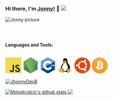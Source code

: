 ### Hi there, I'm [Jonny!](https://github.com/JhonnyDevB) 👋  ![](https://komarev.com/ghpvc/?username=JhonnyDevB&color=gray)

<img align="left" alt="Jonny picture" width="200px" src="https://avatars.githubusercontent.com/u/90321537?v=4" /></br >


</br >

</br >


**Languages and Tools:** 
</br >
</br >

<code><img height="50" src="https://raw.githubusercontent.com/github/explore/80688e429a7d4ef2fca1e82350fe8e3517d3494d/topics/javascript/javascript.png"></code>
<code><img height="50" src="https://raw.githubusercontent.com/github/explore/80688e429a7d4ef2fca1e82350fe8e3517d3494d/topics/nodejs/nodejs.png"></code> 
<code><img height="50"  src="https://raw.githubusercontent.com/github/explore/80688e429a7d4ef2fca1e82350fe8e3517d3494d/topics/cpp/cpp.png"></code>
<code><img height="50"  src="https://raw.githubusercontent.com/github/explore/80688e429a7d4ef2fca1e82350fe8e3517d3494d/topics/linux/linux.png"></code>
<code><img height="50"  src="https://raw.githubusercontent.com/github/explore/80688e429a7d4ef2fca1e82350fe8e3517d3494d/topics/ubuntu/ubuntu.png"></code>
<code><img height="50"  src="https://raw.githubusercontent.com/github/explore/80688e429a7d4ef2fca1e82350fe8e3517d3494d/topics/bitcoin/bitcoin.png"></code>
<p align="left"> <a href="https://github.com/ryo-ma/github-profile-trophy"><img src="https://github-profile-trophy.vercel.app/?username=JhonnyDevB" alt="JhonnyDevB" /></a> </p>
<a href="https://github.com/JhonnyDevB/github-readme-stats">
  <img align="center" src="https://github-readme-stats.vercel.app/api?username=JhonnyDevB&show_icons=true&include_all_commits=true&theme=radical" alt="MotoAcidcic's github stats" />
</a>
<a href="https://github.com/JhonnyDevB/github-readme-stats">
  <!-- Change the `github-readme-stats.anuraghazra1.vercel.app` to `github-readme-stats.vercel.app`  -->
  <img align="center" src="https://github-readme-stats.vercel.app/api/top-langs/?username=JhonnyDevB&layout=compact&theme=radical" />
</a>
